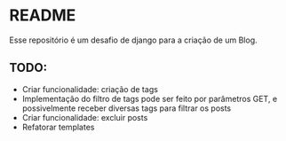 # README
Esse repositório é um desafio de django para a criação de um Blog.

## TODO: 
- Criar funcionalidade: criação de tags
- Implementação do filtro de tags pode ser feito por parâmetros GET, e possivelmente receber diversas tags para filtrar os posts
- Criar funcionalidade: excluir posts
- Refatorar templates